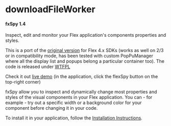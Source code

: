 downloadFileWorker
==================

#### fxSpy 1.4

Inspect, edit and monitor your Flex application's components properties and styles.

This is a port of the [original version](https://code.google.com/p/fxspy/) for Flex 4.x SDKs (works as well on 2/3 or in compatibility mode, has been tested with custom PopPuManager where all the display list and popups belong a particular container too).
The code is released under [WTFPL](http://sam.zoy.org/wtfpl/)

Check it out [live demo](http://www.mieuxcoder.com/data/2007/12/FlexSpy-1.2/dashboard.html) (in the application, click the flexSpy button on the top-right corner)

fxSpy allow you to inspect and dynamically change most properties and styles of the visual components in your Flex application. You can - for example - try out a specific width or a background color for your component before changing it in your code.

To install it in your application, follow the [Installation Instructions](https://code.google.com/p/fxspy/wiki/InstallationInstructions).

